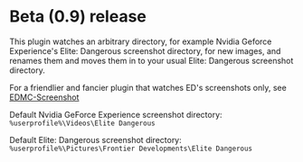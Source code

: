 # Beta (0.9) release

This plugin watches an arbitrary directory, for example Nvidia Geforce Experience's Elite: Dangerous screenshot directory, for new images, and renames them and moves them in to your usual Elite: Dangerous screenshot directory.

For a friendlier and fancier plugin that watches ED's screenshots only, see [EDMC-Screenshot](https://github.com/NoFoolLikeOne/EDMC-Screenshot/releases)

Default Nvidia GeForce Experience screenshot directory: `%userprofile%\Videos\Elite Dangerous`

Default Elite: Dangerous screenshot directory: `%userprofile%\Pictures\Frontier Developments\Elite Dangerous`
